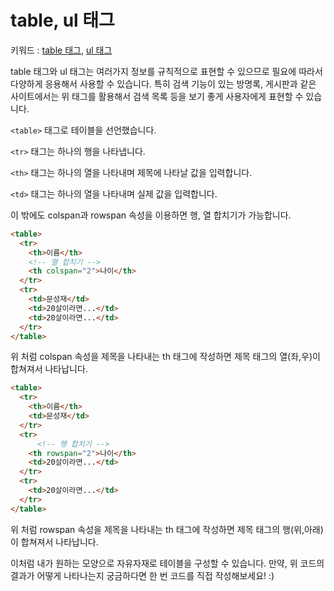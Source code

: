 # table, ul 태그
키워드 : [table 태그](https://www.w3schools.com/html/html_tables.asp), [ul 태그](https://www.w3schools.com/html/html_lists.asp)

table 태그와 ul 태그는 여러가지 정보를 규칙적으로 표현할 수 있으므로 필요에 따라서 다양하게 응용해서 사용할 수 있습니다. 특히 검색 기능이 있는 방명록, 게시판과 같은 사이트에서는 위 태그를 활용해서 검색 목록 등을 보기 좋게 사용자에게 표현할 수 있습니다.

`<table>` 태그로 테이블을 선언했습니다.

`<tr>` 태그는 하나의 행을 나타냅니다.

`<th>` 태그는 하나의 열을 나타내며 제목에 나타날 값을 입력합니다.

`<td>` 태그는 하나의 열을 나타내며 실제 값을 입력합니다.

이 밖에도 colspan과 rowspan 속성을 이용하면 행, 열 합치기가 가능합니다.

```html
<table>
  <tr>
    <th>이름</th>
    <!-- 열 합치기 -->
    <th colspan="2">나이</th>
  </tr>
  <tr>
    <td>문성재</td>
    <td>20살이라면...</td>
    <td>20살이라면...</td>
  </tr>
</table>
```
위 처럼 colspan 속성을 제목을 나타내는 th 태그에 작성하면 제목 태그의 열(좌,우)이 합쳐져서 나타납니다.
```html
<table>
  <tr>
    <th>이름</th>
    <td>문성재</td>
  </tr>
  <tr>
      <!-- 행 합치기 -->
    <th rowspan="2">나이</th>
    <td>20살이라면...</td>
  </tr>
  <tr>
    <td>20살이라면...</td>
  </tr>
</table>
```
위 처럼 rowspan 속성을 제목을 나타내는 th 태그에 작성하면 제목 태그의 행(위,아래)이 합쳐져서 나타납니다. 

이처럼 내가 원하는 모양으로 자유자재로 테이블을 구성할 수 있습니다. 만약, 위 코드의 결과가 어떻게 나타나는지 궁금하다면 한 번 코드를 직접 작성해보세요! :)